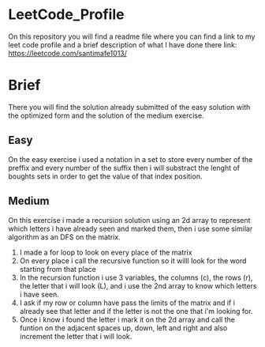 # LeetCode_Profile
On this repository you will find a readme file where you can find a link to my leet code profile and a brief description of what I have done there
link: https://leetcode.com/santimafe1013/

# Brief
There you will find the solution already submitted of the easy solution with the optimized form and the solution of the medium exercise.
## Easy
On the easy exercise i used a notation in a set to store every number of the preffix and every number of the suffix then i will substract the lenght of boughts sets in order to get the value of that index position.

## Medium
On this exercise i made a recursion solution using an 2d array to represent which letters i have already seen and marked them, then i use some similar algorithm as an DFS on the matrix. 
1. I made a for loop to look on every place of the matrix
2. On every place i call the recursive function so it willl look for the word starting from that place
3. In the recursion function i use 3 variables, the columns (c), the rows (r), the letter that i will look (L), and i use the 2nd array to know which letters i have seen.
4. I ask if my row or column have pass the limits of the matrix and if i already see that letter and if the letter is not the one that i'm looking for.
5. Once i know i found the letter i mark it on the 2d array and call the funtion on the adjacent spaces up, down, left and right and also increment the letter that i will look.
